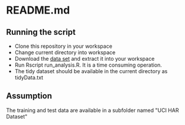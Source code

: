 README.md
========================================================
## Running the script
* Clone this repository in your workspace
* Change current directory into workspace
* Download the [data set](https://d396qusza40orc.cloudfront.net/getdata%2Fprojectfiles%2FUCI%20HAR%20Dataset.zip ) and extract it into your workspace
* Run Rscript run_analysis.R. It is a time consuming operation.
* The tidy dataset should be available in the current directory as tidyData.txt

## Assumption
The training and test data are available in a subfolder named "UCI HAR Dataset"
